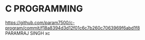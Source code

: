 # C PROGRAMMING
 https://github.com/param7500/c-program/commit/f18a8394d3d12f01c6c7b260c7063969f6abd1f8
PARAMRAJ 
SINGH
xc 